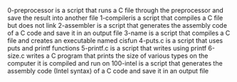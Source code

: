 0-preprocessor is a script that runs a C file through the preprocessor and save the result into another file
1-compileris a script that compiles a C file but does not link
2-assembler is a script that generates the assembly code of a C code and save it in an output file
3-name is  a script that compiles a C file and creates an executable named cisfun
4-puts.c is a script that uses puts and printf functions
5-printf.c is a script that writes using printf
6-size.c writes a C program that prints the size of various types on the computer it is compiled and run on
100-intel is a script that generates the assembly code (Intel syntax) of a C code and save it in an output file
